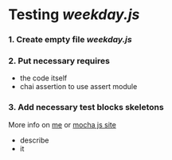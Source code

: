 # Testing *weekday.js*

### 1. Create empty file *weekday.js*

### 2. Put necessary requires
* the code itself
* chai assertion to use assert module

### 3. Add necessary test blocks skeletons
More info on [me](https://github.com/lpimenta-ptc) or [mocha js site](https://mochajs.org/#pending-tests) 
* describe
* it
